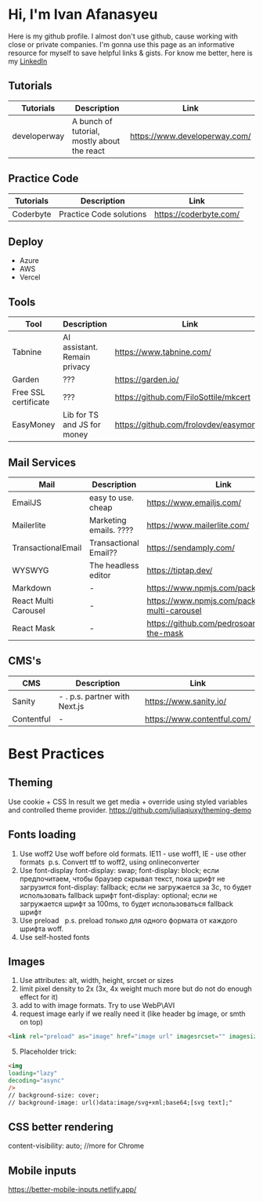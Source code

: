# Hi, I'm Ivan Afanasyeu
Here is my github profile. I almost don't use github, cause working with close or private companies.
I'm gonna use this page as an informative resource for myself to save helpful links & gists.
For know me better, here is my [LinkedIn](https://www.linkedin.com/in/ivanafanasyev/)

## Tutorials
| Tutorials | Description | Link |
| --- | --- | --- |
| developerway | A bunch of tutorial, mostly about the react | https://www.developerway.com/ |

## Practice Code
| Tutorials | Description | Link |
| --- | --- | --- |
| Coderbyte | Practice Code solutions | https://coderbyte.com/ |


## Deploy
- Azure
- AWS
- Vercel

## Tools
| Tool | Description | Link |
| --- | --- | --- |
| Tabnine | AI assistant. Remain privacy | https://www.tabnine.com/ |
| Garden | ??? | https://garden.io/ |
| Free SSL certificate | ??? | https://github.com/FiloSottile/mkcert |
| EasyMoney | Lib for TS and JS for money | https://github.com/frolovdev/easymoney |


## Mail Services
| Mail | Description | Link |
| --- | --- | --- |
| EmailJS | easy to use. cheap | https://www.emailjs.com/ |
| Mailerlite | Marketing emails. ???? | https://www.mailerlite.com/ |
| TransactionalEmail | Transactional Email?? | https://sendamply.com/ |
| WYSWYG | The headless editor | https://tiptap.dev/ |
| Markdown | - | https://www.npmjs.com/package/marked | 
| React Multi Carousel | - | https://www.npmjs.com/package/react-multi-carousel |
| React Mask | - | https://github.com/pedrosoares/react-the-mask |

## CMS's
| CMS | Description | Link |
| --- | --- | --- |
| Sanity | - . p.s. partner with Next.js | https://www.sanity.io/ |
| Contentful | - | https://www.contentful.com/ |



# Best Practices
## Theming
Use cookie + CSS
In result we get media + override using styled variables and controlled theme provider.
https://github.com/juliaqiuxy/theming-demo

## Fonts loading
1. Use woff2 Use woff before old formats. IE11 - use woff1, IE - use other formats  p.s. Convert ttf to woff2, using onlineconverter 
2. Use font-display font-display: swap; font-display: block; если предпочитаем, чтобы браузер скрывал текст, пока шрифт не загрузится font-display: fallback; если не загружается за 3с, то будет использовать fallback шрифт font-display: optional; если не загружается шрифт за 100ms, то будет использоваться fallback шрифт 
3. Use preload <link rel=“preload” href=“…” as=“font” type=“font/woff2” crossorigin />  p.s. preload только для одного формата от каждого шрифта woff. 
4. Use self-hosted fonts

## Images
1. Use attributes: alt, width, height, srcset or sizes
2. limit pixel density to 2x (3x, 4x weight much more but do not do enough effect for it)
3. add <source> to <picture> with image formats. Try to use WebP\AVI
4. request image early if we really need it (like header bg image, or smth on top)
```html
<link rel="preload" as="image" href="image url" imagesrcset="" imagesizes="" />
```
5. Placeholder trick:
```html
<img
loading="lazy"
decoding="async"
/>
// background-size: cover;
// background-image: url()data:image/svg+xml;base64;[svg text];"
```

## CSS better rendering
content-visibility: auto; //more for Chrome   

## Mobile inputs
https://better-mobile-inputs.netlify.app/

